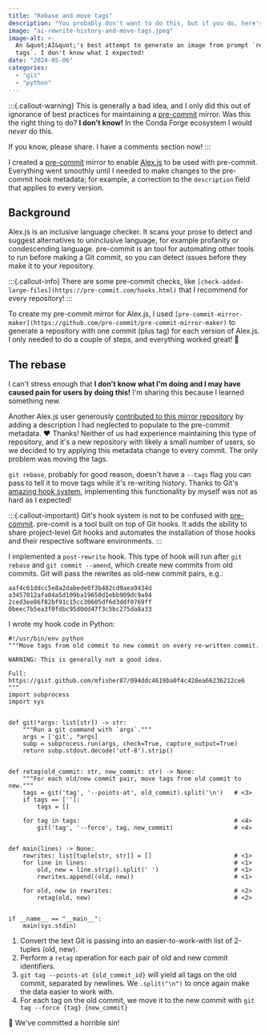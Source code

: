 ```yaml
---
title: "Rebase and move tags"
description: "You probably don't want to do this, but if you do, here's how!"
image: "ai-rewrite-history-and-move-tags.jpeg"
image-alt: >-
  An &quot;AI&quot;'s best attempt to generate an image from prompt `rewrite history and move
  tags`. I don't know what I expected!
date: "2024-05-06"
categories:
  - "git"
  - "python"
---
```


:::{.callout-warning}
This is generally a bad idea, and I only did this out of ignorance of best practices for
maintaining a [pre-commit](https://pre-commit.com/) mirror. Was this the right thing to
do? **I don't know!** In the Conda Forge ecosystem I would _never_ do this.

If you know, please share. I have a comments section now!
:::

<!-- alex disable hook hooks -->
I created a [pre-commit](https://pre-commit.com/) mirror to enable
[Alex.js](https://github.com/get-alex/alex) to be used with pre-commit. Everything went
smoothly until I needed to make changes to the pre-commit hook metadata; for example, a
correction to the `description` field that applies to every version.


## Background

Alex.js is an inclusive language checker. It scans your prose to detect and suggest
alternatives to uninclusive language, for example profanity or condescending language.
pre-commit is an tool for automating other tools to run before making a Git commit, so
you can detect issues before they make it to your repository.

:::{.callout-info}
There are some pre-commit checks, like
`[check-added-large-files](https://pre-commit.com/hooks.html)` that I recommend for
every repository!
:::

To create my pre-commit mirror for Alex.js, I used
`[pre-commit-mirror-maker](https://github.com/pre-commit/pre-commit-mirror-maker)` to
generate a repository with one commit (plus tag) for each version of Alex.js. I only
needed to do a couple of steps, and everything worked great! :tada:


## The rebase

I can't stress enough that **I don't know what I'm doing and I may have caused pain for
users by doing this!** I'm sharing this because I learned something new.

Another Alex.js user generously
[contributed to this mirror repository](https://github.com/mfisher87/alexjs-pre-commit-mirror/pull/1)
by adding a description I had neglected to populate to the pre-commit metadata. :heart:
Thanks! Neither of us had experience maintaining this type of repository, and it's a new
repository with likely a small number of users, so we decided to try applying this
metadata change to every commit. The only problem was moving the tags.

`git rebase`, probably for good reason, doesn't have a `--tags` flag you can pass to
tell it to move tags while it's re-writing history. Thanks to Git's
[amazing hook system](https://git-scm.com/book/en/v2/Customizing-Git-Git-Hooks),
implementing this functionality by myself was not as hard as I expected!

:::{.callout-important}
Git's hook system is not to be confused with [pre-commit](https://pre-commit.com).
pre-comit is a tool built on top of Git hooks. It adds the ability to share
project-level Git hooks and automates the installation of those hooks and their
respective software environments.
:::

I implemented a `post-rewrite` hook. This type of hook will run after `git rebase` and
`git commit --amend`, which create new commits from old commits. Git will pass the
rewrites as old-new commit pairs, e.g.:

```
aaf4c61ddcc5e8a2dabede0f3b482cd9aea9434d a3457012afa04a5d109ba19650d1ebb909dc9a94
2ced3ee86f82bf91c15cc30605df6d3ddf0769ff 0beec7b5ea3f0fdbc95d0dd47f3c5bc275da8a33
```

I wrote my hook code in Python:

```{.python filename="$MY-REPO/.git/hooks/post-rewrite"}
#!/usr/bin/env python
"""Move tags from old commit to new commit on every re-written commit.

WARNING: This is generally not a good idea.

Full: https://gist.github.com/mfisher87/094ddc4619ba0f4c428ea66236212ce6
"""
import subprocess
import sys


def git(*args: list[str]) -> str:
    """Run a git command with `args`."""
    args = ['git', *args]
    subp = subprocess.run(args, check=True, capture_output=True)
    return subp.stdout.decode('utf-8').strip()


def retag(old_commit: str, new_commit: str) -> None:
    """For each old/new commit pair, move tags from old commit to new."""
    tags = git('tag', '--points-at', old_commit).split('\n')   # <3>
    if tags == ['']:
        tags = []

    for tag in tags:                                           # <4>
        git('tag', '--force', tag, new_commit)                 # <4>


def main(lines) -> None:
    rewrites: list[tuple[str, str]] = []                       # <1>
    for line in lines:                                         # <1>
        old, new = line.strip().split(' ')                     # <1>
        rewrites.append((old, new))                            # <1>

    for old, new in rewrites:                                  # <2>
        retag(old, new)                                        # <2>


if __name__ == "__main__":
    main(sys.stdin)
```

1. Convert the text Git is passing into an easier-to-work-with list of 2-tuples (old,
   new).
2. Perform a `retag` operation for each pair of old and new commit identifiers.
3. `git tag --points-at {old_commit_id}` will yield all tags on the old commit,
   separated by newlines. We `.split("\n")` to once again make the data easier to work
   with.
4. For each tag on the old commit, we move it to the new commit with
   `git tag --force {tag} {new_commit}`

:tada: We've committed a horrible sin!
